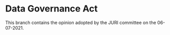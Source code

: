 # Data Governance Act 

This branch contains the opinion adopted by the JURI committee on the 06-07-2021.
